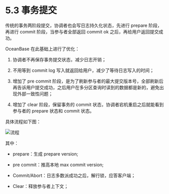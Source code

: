 # 5.3 事务提交

传统的事务两阶段提交，协调者也会写日志持久化状态，先进行 prepare 阶段，再进行 commit 阶段，当参与者全部返回 commit ok 之后，再给用户返回提交成功。

OceanBase 在此基础上进行了优化：

1. 协调者不再保存事务提交状态，减少日志开销；

2. 不用等到 commit log 写入就返回给用户，减少了等待日志写入的时间；

3. 增加了 pre commit 阶段，是为了刷新参与者的最大提交版本号，全部刷新后再告诉用户提交成功，之后用户在多分区查询时读到的数据都是新的，避免出现外部一致性问题；

4. 增加了 clear 阶段，保留事务的 commit 状态，协调者宕机重启之后就能看到参与者的 prepare 状态和 commit 状态。

具体流程如下图：

![流程](https://obbusiness-private.oss-cn-shanghai.aliyuncs.com/doc/img/kernel-advanced/V1.0.0/zh-CN/5.transaction-engine/4.transaction-commit-01.png)

其中：

* prepare：生成 prepare version;

* pre commit：推高本地 max commit version;

* Commit/Abort：日志多数派成功之后，解行锁，应答客户端；

* Clear：释放参与者上下文；
